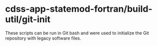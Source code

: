 # cdss-app-statemod-fortran/build-util/git-init #

These scripts can be run in Git bash and were used to initialize the Git repository with legacy software files.
